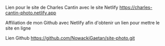 Lien pour le site  de Charles Cantin avec le site Netlify
https://charles-cantin-photo.netlify.app

Affiliation de mon Github avec Netlify afin d'obtenir un lien pour mettre le site en ligne

Lien Github
https://github.com/NowackiGaetan/site-photo.git
